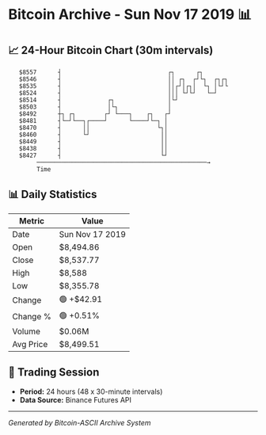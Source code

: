 # Bitcoin Archive - Sun Nov 17 2019 📊

## 📈 24-Hour Bitcoin Chart (30m intervals)

```
   $8557      ┤                              ┌┐      ┌┐        
   $8546      ┤                              ││ ┌┐  ┌┘└┐  ┌┐┌┐ 
   $8535      ┤                              ││┌┘│┌┐│  └┐ │└┘└ 
   $8524      ┤                              │││ └┘└┘   └─┘    
   $8514      ┤             ┌┐               │└┘               
   $8503      ┤             │└┐              │                 
   $8492      ┼┐ ┌┐        ┌┘ └───┐    ┌┐   ┌┘                 
   $8481      ┤└─┘└──┐┌────┘      └────┘└─┐ │                  
   $8470      ┤      ││                   └┐│                  
   $8460      ┤      └┘                    ││                  
   $8449      ┤                            ││                  
   $8438      ┤                            ││                  
   $8427      ┤                            └┘                  
        ────────────────────────────────────────────────→
        Time
```

## 📊 Daily Statistics

| Metric | Value |
|--------|-------|
| Date | Sun Nov 17 2019 |
| Open | $8,494.86 |
| Close | $8,537.77 |
| High | $8,588 |
| Low | $8,355.78 |
| Change | 🟢 +$42.91 |
| Change % | 🟢 +0.51% |
| Volume | $0.06M |
| Avg Price | $8,499.51 |

## 📅 Trading Session

- **Period:** 24 hours (48 x 30-minute intervals)
- **Data Source:** Binance Futures API

---
*Generated by Bitcoin-ASCII Archive System*
